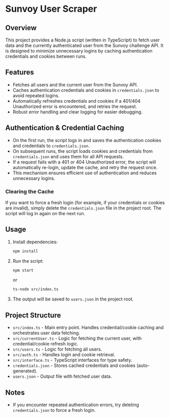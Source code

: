 # Sunvoy User Scraper

## Overview

This project provides a Node.js script (written in TypeScript) to fetch user data and the currently authenticated user from the Sunvoy challenge API. It is designed to minimize unnecessary logins by caching authentication credentials and cookies between runs.

## Features

- Fetches all users and the current user from the Sunvoy API.
- Caches authentication credentials and cookies in `credentials.json` to avoid repeated logins.
- Automatically refreshes credentials and cookies if a 401/404 Unauthorized error is encountered, and retries the request.
- Robust error handling and clear logging for easier debugging.

## Authentication & Credential Caching

- On the first run, the script logs in and saves the authentication cookies and credentials to `credentials.json`.
- On subsequent runs, the script loads cookies and credentials from `credentials.json` and uses them for all API requests.
- If a request fails with a 401 or 404 Unauthorized error, the script will automatically re-login, update the cache, and retry the request once.
- This mechanism ensures efficient use of authentication and reduces unnecessary logins.

### Clearing the Cache

If you want to force a fresh login (for example, if your credentials or cookies are invalid), simply delete the `credentials.json` file in the project root. The script will log in again on the next run.

## Usage

1. Install dependencies:
   ```bash
   npm install
   ```
2. Run the script:
   ```bash
   npm start
   ```
   or
   ```bash
   ts-node src/index.ts
   ```
3. The output will be saved to `users.json` in the project root.

## Project Structure

- `src/index.ts` - Main entry point. Handles credential/cookie caching and orchestrates user data fetching.
- `src/currentUser.ts` - Logic for fetching the current user, with credential/cookie refresh logic.
- `src/users.ts` - Logic for fetching all users.
- `src/auth.ts` - Handles login and cookie retrieval.
- `src/interface.ts` - TypeScript interfaces for type safety.
- `credentials.json` - Stores cached credentials and cookies (auto-generated).
- `users.json` - Output file with fetched user data.

## Notes

- If you encounter repeated authentication errors, try deleting `credentials.json` to force a fresh login.
